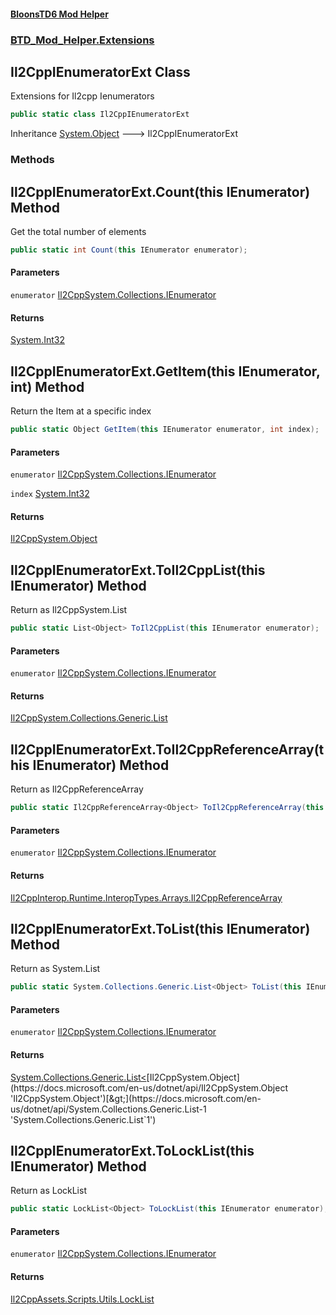 #### [BloonsTD6 Mod Helper](README.md 'README')
### [BTD_Mod_Helper.Extensions](README.md#BTD_Mod_Helper.Extensions 'BTD_Mod_Helper.Extensions')

## Il2CppIEnumeratorExt Class

Extensions for Il2cpp Ienumerators

```csharp
public static class Il2CppIEnumeratorExt
```

Inheritance [System.Object](https://docs.microsoft.com/en-us/dotnet/api/System.Object 'System.Object') &#129106; Il2CppIEnumeratorExt
### Methods

<a name='BTD_Mod_Helper.Extensions.Il2CppIEnumeratorExt.Count(thisIEnumerator)'></a>

## Il2CppIEnumeratorExt.Count(this IEnumerator) Method

Get the total number of elements

```csharp
public static int Count(this IEnumerator enumerator);
```
#### Parameters

<a name='BTD_Mod_Helper.Extensions.Il2CppIEnumeratorExt.Count(thisIEnumerator).enumerator'></a>

`enumerator` [Il2CppSystem.Collections.IEnumerator](https://docs.microsoft.com/en-us/dotnet/api/Il2CppSystem.Collections.IEnumerator 'Il2CppSystem.Collections.IEnumerator')

#### Returns
[System.Int32](https://docs.microsoft.com/en-us/dotnet/api/System.Int32 'System.Int32')

<a name='BTD_Mod_Helper.Extensions.Il2CppIEnumeratorExt.GetItem(thisIEnumerator,int)'></a>

## Il2CppIEnumeratorExt.GetItem(this IEnumerator, int) Method

Return the Item at a specific index

```csharp
public static Object GetItem(this IEnumerator enumerator, int index);
```
#### Parameters

<a name='BTD_Mod_Helper.Extensions.Il2CppIEnumeratorExt.GetItem(thisIEnumerator,int).enumerator'></a>

`enumerator` [Il2CppSystem.Collections.IEnumerator](https://docs.microsoft.com/en-us/dotnet/api/Il2CppSystem.Collections.IEnumerator 'Il2CppSystem.Collections.IEnumerator')

<a name='BTD_Mod_Helper.Extensions.Il2CppIEnumeratorExt.GetItem(thisIEnumerator,int).index'></a>

`index` [System.Int32](https://docs.microsoft.com/en-us/dotnet/api/System.Int32 'System.Int32')

#### Returns
[Il2CppSystem.Object](https://docs.microsoft.com/en-us/dotnet/api/Il2CppSystem.Object 'Il2CppSystem.Object')

<a name='BTD_Mod_Helper.Extensions.Il2CppIEnumeratorExt.ToIl2CppList(thisIEnumerator)'></a>

## Il2CppIEnumeratorExt.ToIl2CppList(this IEnumerator) Method

Return as Il2CppSystem.List

```csharp
public static List<Object> ToIl2CppList(this IEnumerator enumerator);
```
#### Parameters

<a name='BTD_Mod_Helper.Extensions.Il2CppIEnumeratorExt.ToIl2CppList(thisIEnumerator).enumerator'></a>

`enumerator` [Il2CppSystem.Collections.IEnumerator](https://docs.microsoft.com/en-us/dotnet/api/Il2CppSystem.Collections.IEnumerator 'Il2CppSystem.Collections.IEnumerator')

#### Returns
[Il2CppSystem.Collections.Generic.List](https://docs.microsoft.com/en-us/dotnet/api/Il2CppSystem.Collections.Generic.List 'Il2CppSystem.Collections.Generic.List')

<a name='BTD_Mod_Helper.Extensions.Il2CppIEnumeratorExt.ToIl2CppReferenceArray(thisIEnumerator)'></a>

## Il2CppIEnumeratorExt.ToIl2CppReferenceArray(this IEnumerator) Method

Return as Il2CppReferenceArray

```csharp
public static Il2CppReferenceArray<Object> ToIl2CppReferenceArray(this IEnumerator enumerator);
```
#### Parameters

<a name='BTD_Mod_Helper.Extensions.Il2CppIEnumeratorExt.ToIl2CppReferenceArray(thisIEnumerator).enumerator'></a>

`enumerator` [Il2CppSystem.Collections.IEnumerator](https://docs.microsoft.com/en-us/dotnet/api/Il2CppSystem.Collections.IEnumerator 'Il2CppSystem.Collections.IEnumerator')

#### Returns
[Il2CppInterop.Runtime.InteropTypes.Arrays.Il2CppReferenceArray](https://docs.microsoft.com/en-us/dotnet/api/Il2CppInterop.Runtime.InteropTypes.Arrays.Il2CppReferenceArray 'Il2CppInterop.Runtime.InteropTypes.Arrays.Il2CppReferenceArray')

<a name='BTD_Mod_Helper.Extensions.Il2CppIEnumeratorExt.ToList(thisIEnumerator)'></a>

## Il2CppIEnumeratorExt.ToList(this IEnumerator) Method

Return as System.List

```csharp
public static System.Collections.Generic.List<Object> ToList(this IEnumerator enumerator);
```
#### Parameters

<a name='BTD_Mod_Helper.Extensions.Il2CppIEnumeratorExt.ToList(thisIEnumerator).enumerator'></a>

`enumerator` [Il2CppSystem.Collections.IEnumerator](https://docs.microsoft.com/en-us/dotnet/api/Il2CppSystem.Collections.IEnumerator 'Il2CppSystem.Collections.IEnumerator')

#### Returns
[System.Collections.Generic.List&lt;](https://docs.microsoft.com/en-us/dotnet/api/System.Collections.Generic.List-1 'System.Collections.Generic.List`1')[Il2CppSystem.Object](https://docs.microsoft.com/en-us/dotnet/api/Il2CppSystem.Object 'Il2CppSystem.Object')[&gt;](https://docs.microsoft.com/en-us/dotnet/api/System.Collections.Generic.List-1 'System.Collections.Generic.List`1')

<a name='BTD_Mod_Helper.Extensions.Il2CppIEnumeratorExt.ToLockList(thisIEnumerator)'></a>

## Il2CppIEnumeratorExt.ToLockList(this IEnumerator) Method

Return as LockList

```csharp
public static LockList<Object> ToLockList(this IEnumerator enumerator);
```
#### Parameters

<a name='BTD_Mod_Helper.Extensions.Il2CppIEnumeratorExt.ToLockList(thisIEnumerator).enumerator'></a>

`enumerator` [Il2CppSystem.Collections.IEnumerator](https://docs.microsoft.com/en-us/dotnet/api/Il2CppSystem.Collections.IEnumerator 'Il2CppSystem.Collections.IEnumerator')

#### Returns
[Il2CppAssets.Scripts.Utils.LockList](https://docs.microsoft.com/en-us/dotnet/api/Il2CppAssets.Scripts.Utils.LockList 'Il2CppAssets.Scripts.Utils.LockList')